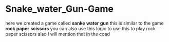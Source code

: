 # Snake_water_Gun-Game
here we created a game called **sanke** **water** **gun** this is similar to the game **rock** **paper** **scissors** you can also use this logic to use this to play rock paper scissors also I will mention that in the coad

